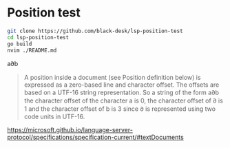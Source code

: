 # Position test

```bash
git clone https://github.com/black-desk/lsp-position-test
cd lsp-position-test
go build
nvim ./README.md
```

a𐐀b

> A position inside a document (see Position definition below) is expressed as a zero-based line and character offset. The offsets are based on a UTF-16 string representation. So a string of the form a𐐀b the character offset of the character a is 0, the character offset of 𐐀 is 1 and the character offset of b is 3 since 𐐀 is represented using two code units in UTF-16.

https://microsoft.github.io/language-server-protocol/specifications/specification-current/#textDocuments
